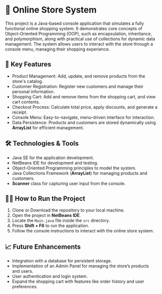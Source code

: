 # 🛒 Online Store System

This project is a Java-based console application that simulates a fully functional online shopping system. It demonstrates core concepts of Object-Oriented Programming (OOP), such as encapsulation, inheritance, and polymorphism, along with practical use of collections for dynamic data management. The system allows users to interact with the store through a console menu, managing their shopping experience.

## 🚀 Key Features
- Product Management: Add, update, and remove products from the store's catalog.  
- Customer Registration: Register new customers and manage their personal information.  
- Shopping Cart: Add and remove items from the shopping cart, and view cart contents.  
- Checkout Process: Calculate total price, apply discounts, and generate a receipt.  
- Console Menu: Easy-to-navigate, menu-driven interface for interaction.  
- Data Persistence: Products and customers are stored dynamically using **ArrayList** for efficient management.  

## 🛠️ Technologies & Tools
- Java SE for the application development.  
- NetBeans IDE for development and testing.  
- Object-Oriented Programming principles to model the system.  
- Java Collections Framework (**ArrayList**) for managing products and customers.  
- **Scanner** class for capturing user input from the console.  

## 🧑‍💻 How to Run the Project
1. Clone or Download the repository to your local machine.  
2. Open the project in **NetBeans IDE**.  
3. Locate the `Main.java` file inside the `src` directory.  
4. Press **Shift + F6** to run the application.  
5. Follow the console instructions to interact with the online store system.  

## 📈 Future Enhancements
- Integration with a database for persistent storage.  
- Implementation of an Admin Panel for managing the store’s products and users.  
- User authentication and login system.  
- Expand the shopping cart with features like order history and user preferences.





